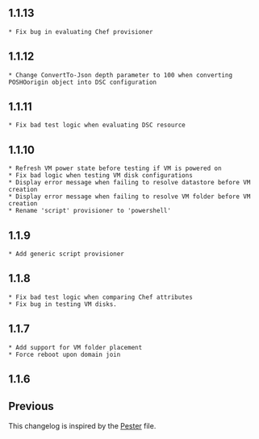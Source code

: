 ## 1.1.13
    * Fix bug in evaluating Chef provisioner

## 1.1.12
    * Change ConvertTo-Json depth parameter to 100 when converting POSHOorigin object into DSC configuration

## 1.1.11
    * Fix bad test logic when evaluating DSC resource

## 1.1.10
    * Refresh VM power state before testing if VM is powered on
    * Fix bad logic when testing VM disk configurations
    * Display error message when failing to resolve datastore before VM creation
    * Display error message when failing to resolve VM folder before VM creation
    * Rename 'script' provisioner to 'powershell'

## 1.1.9
    * Add generic script provisioner

## 1.1.8
    * Fix bad test logic when comparing Chef attributes
    * Fix bug in testing VM disks.

## 1.1.7
    * Add support for VM folder placement
    * Force reboot upon domain join

## 1.1.6

## Previous

This changelog is inspired by the
[Pester](https://github.com/pester/Pester/blob/master/CHANGELOG.md) file.
